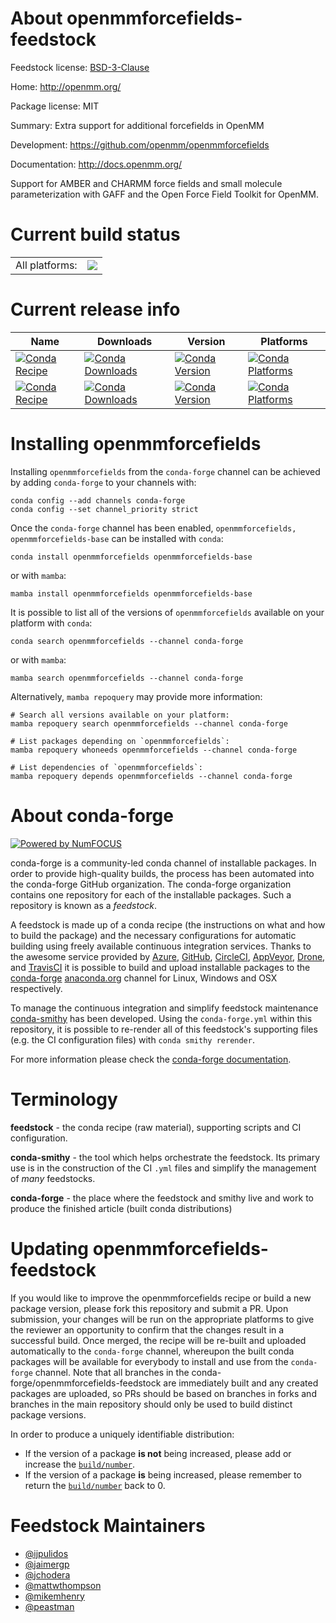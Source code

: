 About openmmforcefields-feedstock
=================================

Feedstock license: [BSD-3-Clause](https://github.com/conda-forge/openmmforcefields-feedstock/blob/main/LICENSE.txt)

Home: http://openmm.org/

Package license: MIT

Summary: Extra support for additional forcefields in OpenMM

Development: https://github.com/openmm/openmmforcefields

Documentation: http://docs.openmm.org/

Support for AMBER and CHARMM force fields and small molecule
parameterization with GAFF and the Open Force Field Toolkit
for OpenMM.


Current build status
====================


<table><tr><td>All platforms:</td>
    <td>
      <a href="https://dev.azure.com/conda-forge/feedstock-builds/_build/latest?definitionId=11836&branchName=main">
        <img src="https://dev.azure.com/conda-forge/feedstock-builds/_apis/build/status/openmmforcefields-feedstock?branchName=main">
      </a>
    </td>
  </tr>
</table>

Current release info
====================

| Name | Downloads | Version | Platforms |
| --- | --- | --- | --- |
| [![Conda Recipe](https://img.shields.io/badge/recipe-openmmforcefields-green.svg)](https://anaconda.org/conda-forge/openmmforcefields) | [![Conda Downloads](https://img.shields.io/conda/dn/conda-forge/openmmforcefields.svg)](https://anaconda.org/conda-forge/openmmforcefields) | [![Conda Version](https://img.shields.io/conda/vn/conda-forge/openmmforcefields.svg)](https://anaconda.org/conda-forge/openmmforcefields) | [![Conda Platforms](https://img.shields.io/conda/pn/conda-forge/openmmforcefields.svg)](https://anaconda.org/conda-forge/openmmforcefields) |
| [![Conda Recipe](https://img.shields.io/badge/recipe-openmmforcefields--base-green.svg)](https://anaconda.org/conda-forge/openmmforcefields-base) | [![Conda Downloads](https://img.shields.io/conda/dn/conda-forge/openmmforcefields-base.svg)](https://anaconda.org/conda-forge/openmmforcefields-base) | [![Conda Version](https://img.shields.io/conda/vn/conda-forge/openmmforcefields-base.svg)](https://anaconda.org/conda-forge/openmmforcefields-base) | [![Conda Platforms](https://img.shields.io/conda/pn/conda-forge/openmmforcefields-base.svg)](https://anaconda.org/conda-forge/openmmforcefields-base) |

Installing openmmforcefields
============================

Installing `openmmforcefields` from the `conda-forge` channel can be achieved by adding `conda-forge` to your channels with:

```
conda config --add channels conda-forge
conda config --set channel_priority strict
```

Once the `conda-forge` channel has been enabled, `openmmforcefields, openmmforcefields-base` can be installed with `conda`:

```
conda install openmmforcefields openmmforcefields-base
```

or with `mamba`:

```
mamba install openmmforcefields openmmforcefields-base
```

It is possible to list all of the versions of `openmmforcefields` available on your platform with `conda`:

```
conda search openmmforcefields --channel conda-forge
```

or with `mamba`:

```
mamba search openmmforcefields --channel conda-forge
```

Alternatively, `mamba repoquery` may provide more information:

```
# Search all versions available on your platform:
mamba repoquery search openmmforcefields --channel conda-forge

# List packages depending on `openmmforcefields`:
mamba repoquery whoneeds openmmforcefields --channel conda-forge

# List dependencies of `openmmforcefields`:
mamba repoquery depends openmmforcefields --channel conda-forge
```


About conda-forge
=================

[![Powered by
NumFOCUS](https://img.shields.io/badge/powered%20by-NumFOCUS-orange.svg?style=flat&colorA=E1523D&colorB=007D8A)](https://numfocus.org)

conda-forge is a community-led conda channel of installable packages.
In order to provide high-quality builds, the process has been automated into the
conda-forge GitHub organization. The conda-forge organization contains one repository
for each of the installable packages. Such a repository is known as a *feedstock*.

A feedstock is made up of a conda recipe (the instructions on what and how to build
the package) and the necessary configurations for automatic building using freely
available continuous integration services. Thanks to the awesome service provided by
[Azure](https://azure.microsoft.com/en-us/services/devops/), [GitHub](https://github.com/),
[CircleCI](https://circleci.com/), [AppVeyor](https://www.appveyor.com/),
[Drone](https://cloud.drone.io/welcome), and [TravisCI](https://travis-ci.com/)
it is possible to build and upload installable packages to the
[conda-forge](https://anaconda.org/conda-forge) [anaconda.org](https://anaconda.org/)
channel for Linux, Windows and OSX respectively.

To manage the continuous integration and simplify feedstock maintenance
[conda-smithy](https://github.com/conda-forge/conda-smithy) has been developed.
Using the ``conda-forge.yml`` within this repository, it is possible to re-render all of
this feedstock's supporting files (e.g. the CI configuration files) with ``conda smithy rerender``.

For more information please check the [conda-forge documentation](https://conda-forge.org/docs/).

Terminology
===========

**feedstock** - the conda recipe (raw material), supporting scripts and CI configuration.

**conda-smithy** - the tool which helps orchestrate the feedstock.
                   Its primary use is in the construction of the CI ``.yml`` files
                   and simplify the management of *many* feedstocks.

**conda-forge** - the place where the feedstock and smithy live and work to
                  produce the finished article (built conda distributions)


Updating openmmforcefields-feedstock
====================================

If you would like to improve the openmmforcefields recipe or build a new
package version, please fork this repository and submit a PR. Upon submission,
your changes will be run on the appropriate platforms to give the reviewer an
opportunity to confirm that the changes result in a successful build. Once
merged, the recipe will be re-built and uploaded automatically to the
`conda-forge` channel, whereupon the built conda packages will be available for
everybody to install and use from the `conda-forge` channel.
Note that all branches in the conda-forge/openmmforcefields-feedstock are
immediately built and any created packages are uploaded, so PRs should be based
on branches in forks and branches in the main repository should only be used to
build distinct package versions.

In order to produce a uniquely identifiable distribution:
 * If the version of a package **is not** being increased, please add or increase
   the [``build/number``](https://docs.conda.io/projects/conda-build/en/latest/resources/define-metadata.html#build-number-and-string).
 * If the version of a package **is** being increased, please remember to return
   the [``build/number``](https://docs.conda.io/projects/conda-build/en/latest/resources/define-metadata.html#build-number-and-string)
   back to 0.

Feedstock Maintainers
=====================

* [@ijpulidos](https://github.com/ijpulidos/)
* [@jaimergp](https://github.com/jaimergp/)
* [@jchodera](https://github.com/jchodera/)
* [@mattwthompson](https://github.com/mattwthompson/)
* [@mikemhenry](https://github.com/mikemhenry/)
* [@peastman](https://github.com/peastman/)

